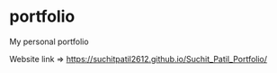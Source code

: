 
<h1> portfolio </h1>

 My personal portfolio

Website link =>
https://suchitpatil2612.github.io/Suchit_Patil_Portfolio/
